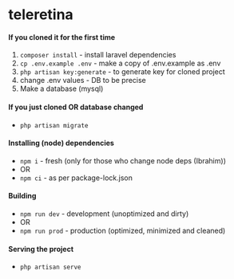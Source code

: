 # teleretina


#### If you cloned it for the first time

1. `composer install` - install laravel dependencies
1. `cp .env.example .env` - make a copy of .env.example as .env
1. `php artisan key:generate` - to generate key for cloned project
1. change .env values - DB to be precise
1. Make a database (mysql)

#### If you just cloned OR database changed

-   `php artisan migrate`

#### Installing (node) dependencies

-   `npm i` - fresh (only for those who change node deps (Ibrahim))
-   OR
-   `npm ci` - as per package-lock.json

#### Building

-   `npm run dev` - development (unoptimized and dirty)
-   OR
-   `npm run prod` - production (optimized, minimized and cleaned)

#### Serving the project

-   `php artisan serve`
